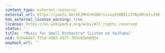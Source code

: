 ```yaml
---
content_type: external-resource
external_url: https://youtu.be/XFJMnGrKSB8?si=xq3SQBEL237ByGRr&t=398
has_external_license_warning: true
license: https://en.wikipedia.org/wiki/All_rights_reserved
status: ''
title: '*Music for Small Orchestra* [Listen on YouTube]'
uid: b15a6447-731d-49d3-8377-383c03eb692e
wayback_url: ''
---
```

